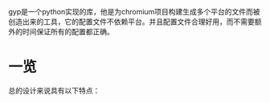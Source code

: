 gyp是一个python实现的库，他是为chromium项目构建生成多个平台的文件而被创造出来的工具，它的配置文件不依赖平台。并且配置文件合理好用，而不需要额外的时间保证所有的配置都正确。
# 一览
总的设计来说具有以下特点：

